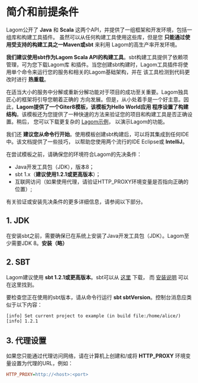 简介和前提条件
===================================================================================
Lagom公开了 **Java** 和 **Scala** 这两个API，并提供了一组框架和开发环境，包括一组库和构建工具插件。
虽然可以从任何构建工具使用这些库，但是您 **只能通过使用受支持的构建工具之一Maven或sbt** 来利用
Lagom的高生产率开发环境。

**我们建议使用sbt作为Lagom Scala API的构建工具**。sbt构建工具提供了依赖项管理，可为您下载Lagom库
和插件。当您创建sbt构建时，Lagom工具插件将使用单个命令来运行您的服务和相关的Lagom基础架构，并在
该工具检测到代码更改时进行 **热重载**。

在适当大小的服务中分解或重新分解功能对于项目的成功至关重要。Lagom独具匠心的框架将引导您朝着正确的
方向发展。但是，从小处着手是一个好主意。因此，**Lagom提供了一个Giter8模板，该模板为Hello World应用
程序设置了构建结构**。该模板还为您提供了一种快速的方法来验证您的项目和构建工具是否正确设置。稍后，
您可以下载更复杂的 [Lagom示例](https://www.lagomframework.com/documentation/1.5.x/scala/LagomExamples.html)，
以演示Lagom的功能。

我们还 **建议您从命令行开始**。使用模板创建sbt构建后，可以将其集成到任何IDE中。该文档提供了一些技巧，
以帮助您使用两个流行的IDE Eclipse或 **IntelliJ**。

在尝试模板之前，请确保您的环境符合Lagom的先决条件：
+ Java开发工具包（JDK），版本8；
+ sbt 1.x（**建议使用1.2.1或更高版本**）；
+ 互联网访问（如果使用代理，请验证HTTP_PROXY环境变量是否指向正确的位置）;

有关验证或安装先决条件的更多详细信息，请参阅以下部分。

## 1. JDK
在安装sbt之前，需要确保已在系统上安装了Java开发工具包（JDK）。Lagom至少需要JDK 8。**安装（略）**

## 2. SBT
Lagom建议使用 **sbt 1.2.1或更高版本**。sbt可以从 [这里](https://www.scala-sbt.org/download.html) 下载，
而 [安装说明]() 可以在这里找到。

要检查您正在使用的sbt版本，请从命令行运行 **sbt sbtVersion**。控制台消息应类似于以下内容：
```
[info] Set current project to example (in build file:/home/alice/)
[info] 1.2.1
```

## 3. 代理设置
如果您只能通过代理访问网络，请在计算机上创建和/或将 **HTTP_PROXY** 环境变量设置为代理的URL，例如：
```ini 
HTTP_PROXY=http://<host>:<port>
```